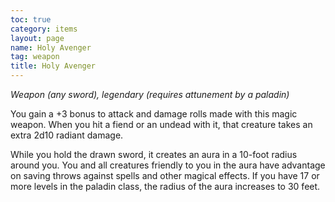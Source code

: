 ```yaml
---
toc: true
category: items
layout: page
name: Holy Avenger
tag: weapon
title: Holy Avenger 
---
```

_Weapon (any sword), legendary (requires attunement by a paladin)_ 

You gain a +3 bonus to attack and damage rolls made with this magic weapon. When you hit a fiend or an undead with it, that creature takes an extra 2d10 radiant damage.

While you hold the drawn sword, it creates an aura in a 10-foot radius around you. You and all creatures friendly to you in the aura have advantage on saving throws against spells and other magical effects. If you have 17 or more levels in the paladin class, the radius of the aura increases to 30 feet. 
